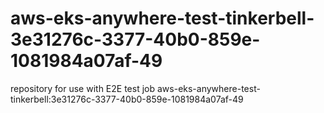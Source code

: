 # aws-eks-anywhere-test-tinkerbell-3e31276c-3377-40b0-859e-1081984a07af-49
repository for use with E2E test job aws-eks-anywhere-test-tinkerbell:3e31276c-3377-40b0-859e-1081984a07af-49
